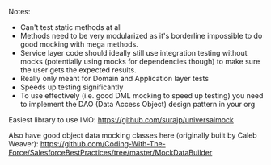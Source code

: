 Notes:

- Can't test static methods at all
- Methods need to be very modularized as it's borderline impossible to do good mocking with mega methods.
- Service layer code should ideally still use integration testing without mocks (potentially using mocks for dependencies though) to make sure the user 
  gets the expected results.
- Really only meant for Domain and Application layer tests
- Speeds up testing significantly
- To use effectively (i.e. good DML mocking to speed up testing) you need to implement the DAO (Data Access Object) design pattern in your org

Easiest library to use IMO: https://github.com/surajp/universalmock

Also have good object data mocking classes here (originally built by Caleb Weaver): https://github.com/Coding-With-The-Force/SalesforceBestPractices/tree/master/MockDataBuilder
